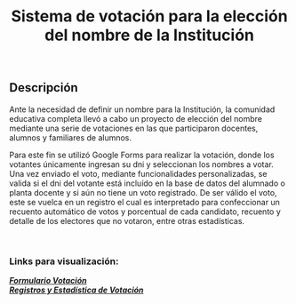 <h1 align="center">Sistema de votación para la elección del nombre de la Institución</h1>
  <br/>
<h2>Descripción</h2>

Ante la necesidad de definir un nombre para la Institución, la comunidad educativa completa llevó a cabo un proyecto de elección del nombre mediante una serie de votaciones en las que participaron docentes, alumnos y familiares de alumnos. 

Para este fin se utilizó Google Forms para realizar la votación, donde los votantes únicamente ingresan su dni y seleccionan los nombres a votar. Una vez enviado el voto, mediante funcionalidades personalizadas, se valida si el dni del votante está incluído en la base de datos del alumnado o planta docente y si aún no tiene un voto registrado. De ser válido el voto, este se vuelca en un registro el cual es interpretado para confeccionar un recuento automático de votos y porcentual de cada candidato, recuento y detalle de los electores que no votaron, entre otras estadísticas.

<br/>

### Links para visualización:

***[Formulario Votación](https://forms.gle/kYDBQ2gqJzMrYaNK9)***  
***[Registros y Estadística de Votación](https://docs.google.com/spreadsheets/d/1W1N8IW2WiLEqW-b-sjaG46G0cT8FFphUrV9uRoDrQUo/edit?usp=sharing)***  

